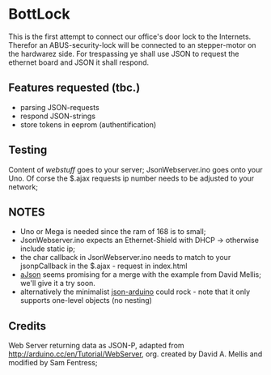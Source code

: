 # BottLock
This is the first attempt to connect our office's door lock to the Internets. Therefor an ABUS-security-lock will be connected to an stepper-motor on the hardwarez side. For trespassing ye shall use JSON to request the ethernet board and JSON it shall respond.

## Features requested (tbc.)
* parsing JSON-requests
* respond JSON-strings
* store tokens in eeprom (authentification)

## Testing
Content of *webstuff* goes to your server; 
JsonWebserver.ino goes onto your Uno. Of corse the $.ajax requests ip number needs to be adjusted to your network;

## NOTES
- Uno or Mega is needed since the ram of 168 is to small;
- JsonWebserver.ino expects an Ethernet-Shield with DHCP -> otherwise include static ip;
- the char callback in JsonWebserver.ino needs to match to your jsonpCallback in the $.ajax - request in index.html
- [aJson](https://github.com/interactive-matter/aJson/) seems promising for a merge with the example from David Mellis; we'll give it a try soon.
- alternatively the minimalist [json-arduino](https://github.com/not404/json-arduino) could rock - note that it only supports one-level objects (no nesting) 

## Credits
Web Server returning data as JSON-P, adapted from http://arduino.cc/en/Tutorial/WebServer, 
org. created by David A. Mellis and modified by Sam Fentress;